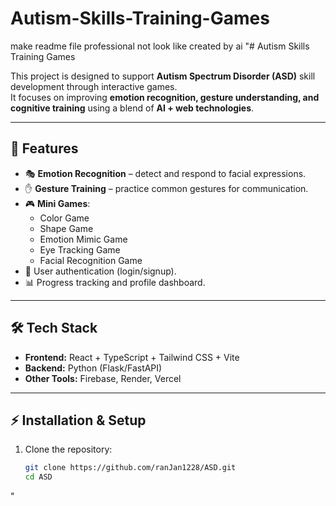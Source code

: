 # Autism-Skills-Training-Games
make readme file professional not look like created by ai "# Autism Skills Training Games

This project is designed to support **Autism Spectrum Disorder (ASD)** skill development through interactive games.  
It focuses on improving **emotion recognition, gesture understanding, and cognitive training** using a blend of **AI + web technologies**.

---

## 🚀 Features
- 🎭 **Emotion Recognition** – detect and respond to facial expressions.
- ✋ **Gesture Training** – practice common gestures for communication.
- 🎮 **Mini Games**:
  - Color Game
  - Shape Game
  - Emotion Mimic Game
  - Eye Tracking Game
  - Facial Recognition Game
- 👤 User authentication (login/signup).
- 📊 Progress tracking and profile dashboard.

---

## 🛠 Tech Stack
- **Frontend:** React + TypeScript + Tailwind CSS + Vite  
- **Backend:** Python (Flask/FastAPI)  
- **Other Tools:** Firebase, Render, Vercel  

---

## ⚡ Installation & Setup
1. Clone the repository:
   ```bash
   git clone https://github.com/ranJan1228/ASD.git
   cd ASD
"
